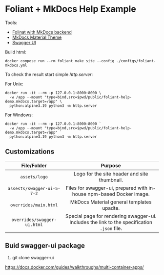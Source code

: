 # Foliant + MkDocs Help Example

Tools: 

- [Folinat with MkDocs backend](https://foliant-docs.github.io/docs/backends/mkdocs/)
- [MkDocs Material Theme](https://squidfunk.github.io/mkdocs-material/getting-started/)
- [Swagger UI](https://github.com/swagger-api/swagger-ui)

Build html:

```
docker compose run --rm foliant make site --config ./configs/foliant-mkdocs.yml
```

To check the result start simple *http.server*:

For Unix:

```
docker run -it --rm -p 127.0.0.1:8000:8000 \
  -w /app --mount "type=bind,src=$pwd/public/foliant-help-demo.mkdocs,target=/app" \
  python:alpine3.19 python3 -m http.server
```

For Windows:

```
docker run -it --rm -p 127.0.0.1:8000:8000 `
  -w /app --mount "type=bind,src=$pwd/public/foliant-help-demo.mkdocs,target=/app" `
  python:alpine3.19 python3 -m http.server
```

## Customizations 

File/Folder | Purpose
:---: | :---:
`assets/logo` | Logo for the site header and site thumbnail.
`assests/swagger-ui-5-7-2` | Files for swagger-ui, prepared with in-house npm-based Docker image.
`overrides/main.html` | MkDocs Material general templates upadte.
`overrides/swagger-ui.html` | Special page for rendering swagger-ui. Includes the link to the specification `.json` file.

## Buid swagger-ui package

1. git clone swagger-ui

https://docs.docker.com/guides/walkthroughs/multi-container-apps/


